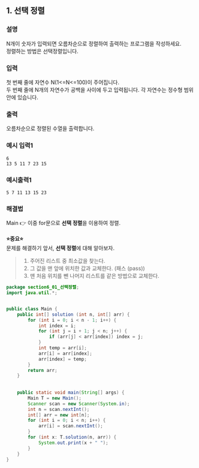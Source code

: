 ## 1. 선택 정렬  
  
### 설명  
N개이 숫자가 입력되면 오름차순으로 정렬하여 출력하는 프로그램을 작성하세요.  
정렬하는 방법은 선택정렬입니다.  
  
### 입력  
첫 번째 줄에 자연수 N(1<=N<=100)이 주어집니다.  
두 번째 줄에 N개의 자연수가 공백을 사이에 두고 입력됩니다. 각 자연수는 정수형 범위 안에 있습니다.  
  
### 출력  
오름차순으로 정렬된 수열을 출력합니다.  
  
### 예시 입력1  
```
6
13 5 11 7 23 15
```  
    
### 예시출력1  

```
5 7 11 13 15 23
```  
  
### 해결법  
Main 👉 이중 for문으로 **선택 정렬**을 이용하여 정렬.  
<br>
**⭐중요⭐**  
문제를 해결하기 앞서, **선택 정렬**에 대해 알아보자.  
  
> 1. 주어진 리스트 중 최소값을 찾는다.  
> 2. 그 값을 맨 앞에 위치한 값과 교체한다. (패스 (pass))
> 3. 맨 처음 위치를 뺀 나머지 리스트를 같은 방법으로 교체한다.  
  
```java
package section6_01_선택정렬;
import java.util.*;


public class Main {
	public int[] solution (int n, int[] arr) {
		for (int i = 0; i < n - 1; i++) {
			int index = i;
			for (int j = i + 1; j < n; j++) {
				if (arr[j] < arr[index]) index = j;
			}
			int temp = arr[i];
			arr[i] = arr[index];
			arr[index] = temp;
		}
		return arr;
	}
	
	
	public static void main(String[] args) {
		Main T = new Main();
		Scanner scan = new Scanner(System.in);
		int n = scan.nextInt();
		int[] arr = new int[n];
		for (int i = 0; i < n; i++) {
			arr[i] = scan.nextInt();
		}
		for (int x: T.solution(n, arr)) {
			System.out.print(x + " ");
		}
	}
}

```    